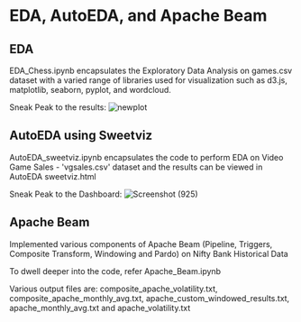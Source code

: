 # EDA, AutoEDA, and Apache Beam

## EDA
EDA_Chess.ipynb encapsulates the Exploratory Data Analysis on games.csv dataset with a varied range of libraries used 
for visualization such as d3.js, matplotlib, seaborn, pyplot, and wordcloud. 

Sneak Peak to the results:
![newplot](https://github.com/Samarth-Sharma-G/Data-Mining-CMPE-255/assets/107587243/e5f9f161-4619-4106-8125-9b8eecd36372)

## AutoEDA using Sweetviz
AutoEDA_sweetviz.ipynb encapsulates the code to perform EDA on Video Game Sales - 'vgsales.csv' dataset and the results can be viewed in AutoEDA sweetviz.html

Sneak Peak to the Dashboard:
![Screenshot (925)](https://github.com/Samarth-Sharma-G/Data-Mining-CMPE-255/assets/107587243/216076de-a3a8-440a-a9cd-eacc29b7c34d)

## Apache Beam
Implemented various components of Apache Beam (Pipeline, Triggers, Composite Transform, Windowing and Pardo) on Nifty Bank Historical Data

To dwell deeper into the code, refer Apache_Beam.ipynb

Various output files are: composite_apache_volatility.txt, composite_apache_monthly_avg.txt, apache_custom_windowed_results.txt, apache_monthly_avg.txt and apache_volatility.txt
